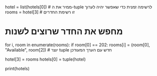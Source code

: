 hotel = list(hotels[0])  # ממיר את ה-tuple לרשימה זמנית כדי שאפשר יהיה לערוך
rooms = hotel[3]  # זו רשימת החדרים

# מחפש את החדר שרוצים לשנות
for i, room in enumerate(rooms):
    if room[0] == 202:
        rooms[i] = (room[0], "Available", room[2])  # יוצר tuple חדש עם הערך המעודכן

hotel[3] = rooms
hotels[0] = tuple(hotel)

print(hotels)
